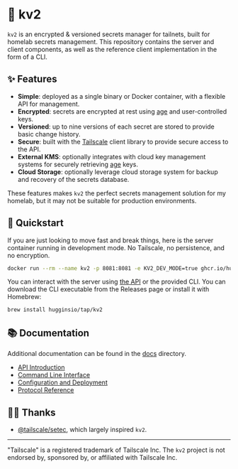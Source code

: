 # 🔐 kv2

`kv2` is an encrypted & versioned secrets manager for tailnets, built for homelab secrets management. This repository contains the server and client components, as well as the reference client implementation in the form of a CLI.

## ✨ Features

- **Simple**: deployed as a single binary or Docker container, with a flexible API for management.
- **Encrypted**: secrets are encrypted at rest using [age][1] and user-controlled keys.
- **Versioned**: up to nine versions of each secret are stored to provide basic change history.
- **Secure**: built with the [Tailscale][0] client library to provide secure access to the API.
- **External KMS**: optionally integrates with cloud key management systems for securely retrieving [age][1] keys.
- **Cloud Storage**: optionally leverage cloud storage system for backup and recovery of the secrets database.

These features makes `kv2` the perfect secrets management solution for my homelab, but it may not be suitable for production environments.

## 🚀 Quickstart

If you are just looking to move fast and break things, here is the server container running in development mode. No Tailscale, no persistence, and no encryption.

```sh
docker run --rm --name kv2 -p 8081:8081 -e KV2_DEV_MODE=true ghcr.io/hugginsio/kv2:latest
```

You can interact with the server using [the API](docs/api.md) or the provided CLI. You can download the CLI executable from the Releases page or install it with Homebrew:

```sh
brew install hugginsio/tap/kv2
```

## 📚 Documentation

Additional documentation can be found in the [docs](docs) directory.

- [API Introduction](docs/api.md)
- [Command Line Interface](docs/command-line-interface.md)
- [Configuration and Deployment](docs/configure-and-deploy.md)
- [Protocol Reference](docs/protocol.md)

## 🤝🏻 Thanks

- [@tailscale/setec][9], which largely inspired `kv2`.

---

"Tailscale" is a registered trademark of Tailscale Inc. The `kv2` project is not endorsed by, sponsored by, or affiliated with Tailscale Inc.

<!-- Links -->
[0]: https://tailscale.com/
[1]: https://github.com/FiloSottile/age
[9]: https://github.com/tailscale/setec
